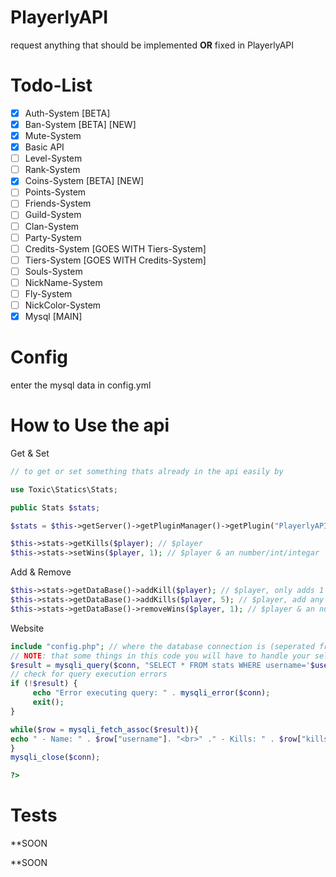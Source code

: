 # PlayerlyAPI
request anything that should be implemented **OR** fixed in PlayerlyAPI
# Todo-List
- [X] Auth-System [BETA]
- [X] Ban-System [BETA] [NEW]
- [X] Mute-System
- [X] Basic API
- [ ] Level-System
- [ ] Rank-System
- [X] Coins-System [BETA] [NEW]
- [ ] Points-System
- [ ] Friends-System
- [ ] Guild-System
- [ ] Clan-System
- [ ] Party-System
- [ ] Credits-System [GOES WITH Tiers-System]
- [ ] Tiers-System [GOES WITH Credits-System]
- [ ] Souls-System
- [ ] NickName-System
- [ ] Fly-System
- [ ] NickColor-System 
- [X] Mysql [MAIN]
# Config
enter the mysql data in config.yml
# How to Use the api
Get & Set
```php
// to get or set something thats already in the api easily by

use Toxic\Statics\Stats;

public Stats $stats;

$stats = $this->getServer()->getPluginManager()->getPlugin("PlayerlyAPI")

$this->stats->getKills($player); // $player
$this->stats->setWins($player, 1); // $player & an number/int/integar

```
Add & Remove
```php
$this->stats->getDataBase()->addKill($player); // $player, only adds 1 kill
$this->stats->getDataBase()->addKills($player, 5); // $player, add any amount of kills
$this->stats->getDataBase()->removeWins($player, 1); // $player & an number/int/integar
```

Website
```php
include "config.php"; // where the database connection is (seperated from main)
// NOTE: that some things in this code you will have to handle your self (such as the $username)
$result = mysqli_query($conn, "SELECT * FROM stats WHERE username='$username'"); // $username must be handled by you & $conn is in the config.php
// check for query execution errors
if (!$result) {
     echo "Error executing query: " . mysqli_error($conn);
     exit();
}

while($row = mysqli_fetch_assoc($result)){
echo " - Name: " . $row["username"]. "<br>" ." - Kills: " . $row["kills"]. "<br>" . "- Wins:" . $row["wins"]. "<br>" . "- Deaths:" . $row["deaths"]. "<br>";
}
mysqli_close($conn);

?>
```
# Tests
**SOON

**SOON
